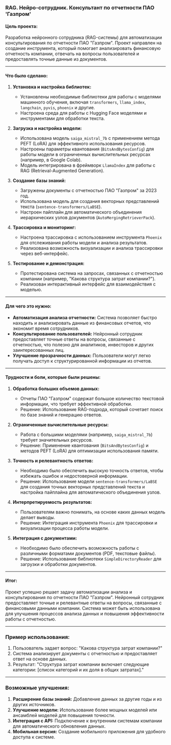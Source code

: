 ### RAG. Нейро-сотрудник. Консультант по отчетности ПАО 'Газпром'

#### Цель проекта:
Разработка нейронного сотрудника (RAG-системы) для автоматизации консультирования по отчетности ПАО "Газпром". Проект направлен на создание инструмента, который помогает анализировать финансовую отчетность компании, отвечать на вопросы пользователей и предоставлять точные данные из документов.

---

#### Что было сделано:
1. **Установка и настройка библиотек:**
   - Установлены необходимые библиотеки для работы с моделями машинного обучения, включая `transformers`, `llama_index`, `langchain`, `pyvis`, `phoenix` и другие.
   - Настроена среда для работы с Hugging Face моделями и инструментами для обработки текста.

2. **Загрузка и настройка модели:**
   - Использована модель `saiga_mistral_7b` с применением метода PEFT (LoRA) для эффективного использования ресурсов.
   - Настроены параметры квантования (`BitsAndBytesConfig`) для работы модели в ограниченных вычислительных ресурсах (например, в Google Colab).
   - Модель интегрирована в фреймворк `LlamaIndex` для работы с RAG (Retrieval-Augmented Generation).

3. **Создание базы знаний:**
   - Загружены документы с отчетностью ПАО "Газпром" за 2023 год.
   - Использована модель для создания векторных представлений текста (`sentence-transformers/LaBSE`).
   - Настроен пайплайн для автоматического объединения иерархических узлов документов (`AutoMergingRetrieverPack`).

4. **Трассировка и мониторинг:**
   - Настроена трассировка с использованием инструмента `Phoenix` для отслеживания работы модели и анализа результатов.
   - Реализована возможность визуализации и анализа трассировки через веб-интерфейс.

5. **Тестирование и демонстрация:**
   - Протестирована система на запросах, связанных с отчетностью компании (например, "Какова структура затрат компании?").
   - Реализован интерактивный интерфейс для взаимодействия с моделью.

---

#### Для чего это нужно:
- **Автоматизация анализа отчетности:** Система позволяет быстро находить и анализировать данные из финансовых отчетов, что экономит время сотрудников.
- **Консультирование пользователей:** Нейронный сотрудник предоставляет точные ответы на вопросы, связанные с отчетностью, что полезно для аналитиков, инвесторов и других заинтересованных лиц.
- **Улучшение прозрачности данных:** Пользователи могут легко получать доступ к структурированной информации из отчетов.

---

#### Трудности и боли, которые были решены:
1. **Обработка больших объемов данных:**
   - Отчеты ПАО "Газпром" содержат большое количество текстовой информации, что требует эффективной обработки.
   - Решение: Использование RAG-подхода, который сочетает поиск по базе знаний и генерацию ответов.

2. **Ограниченные вычислительные ресурсы:**
   - Работа с большими моделями (например, `saiga_mistral_7b`) требует значительных ресурсов.
   - Решение: Применение квантования (`BitsAndBytesConfig`) и методов PEFT (LoRA) для оптимизации использования памяти.

3. **Точность и релевантность ответов:**
   - Необходимо было обеспечить высокую точность ответов, чтобы избежать ошибок и недостоверной информации.
   - Решение: Использование модели `sentence-transformers/LaBSE` для создания точных векторных представлений текста и настройка пайплайна для автоматического объединения узлов.

4. **Интерпретируемость результатов:**
   - Пользователям важно понимать, на основе каких данных модель делает выводы.
   - Решение: Интеграция инструмента `Phoenix` для трассировки и визуализации процесса работы модели.

5. **Интеграция с документами:**
   - Необходимо было обеспечить возможность работы с различными форматами документов (PDF, текстовые файлы).
   - Решение: Использование библиотеки `SimpleDirectoryReader` для загрузки и обработки документов.

---

#### Итог:
Проект успешно решает задачу автоматизации анализа и консультирования по отчетности ПАО "Газпром". Нейронный сотрудник предоставляет точные и релевантные ответы на вопросы, связанные с финансовыми данными компании. Система может быть использована для улучшения процессов анализа данных и повышения эффективности работы с отчетностью.

---

### Пример использования:
1. Пользователь задает вопрос: "Какова структура затрат компании?"
2. Система анализирует документы с отчетностью и предоставляет ответ на основе данных.
3. Результат: "Структура затрат компании включает следующие категории: [список категорий и их доля в общих затратах]."

---

### Возможные улучшения:
1. **Расширение базы знаний:** Добавление данных за другие годы и из других источников.
2. **Улучшение модели:** Использование более мощных моделей или ансамблей моделей для повышения точности.
3. **Интеграция с API:** Подключение к внутренним системам компании для автоматического обновления данных.
4. **Мобильная версия:** Создание мобильного приложения для удобного доступа к системе.
